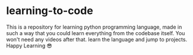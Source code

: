 # learning-to-code
This is a repository for learning python programming language, made in such a way that you could learn everything from the codebase itself. You won't need any videos after that. learn the language and jump to projects. Happy Learning 😎
